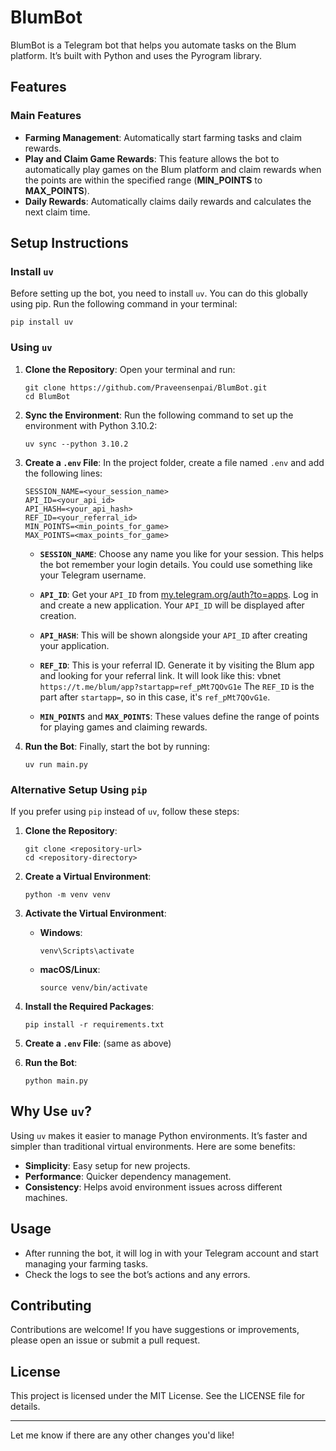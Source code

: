 # BlumBot

BlumBot is a Telegram bot that helps you automate tasks on the Blum platform. It’s built with Python and uses the Pyrogram library.

## Features

### Main Features

- **Farming Management**: Automatically start farming tasks and claim rewards.
- **Play and Claim Game Rewards**: This feature allows the bot to automatically play games on the Blum platform and claim rewards when the points are within the specified range (**MIN_POINTS** to **MAX_POINTS**).
- **Daily Rewards**: Automatically claims daily rewards and calculates the next claim time.

## Setup Instructions

### Install `uv`

Before setting up the bot, you need to install `uv`. You can do this globally using pip. Run the following command in your terminal:

    pip install uv

### Using `uv`

1.  **Clone the Repository**: Open your terminal and run:

    ```
    git clone https://github.com/Praveensenpai/BlumBot.git
    cd BlumBot
    ```

2.  **Sync the Environment**: Run the following command to set up the environment with Python 3.10.2:

    ```
    uv sync --python 3.10.2

    ```

3.  **Create a `.env` File**: In the project folder, create a file named `.env` and add the following lines:

    ```
    SESSION_NAME=<your_session_name>
    API_ID=<your_api_id>
    API_HASH=<your_api_hash>
    REF_ID=<your_referral_id>
    MIN_POINTS=<min_points_for_game>
    MAX_POINTS=<max_points_for_game>
    ```

    - **`SESSION_NAME`**: Choose any name you like for your session. This helps the bot remember your login details. You could use something like your Telegram username.
    - **`API_ID`**: Get your `API_ID` from [my.telegram.org/auth?to=apps](https://my.telegram.org/auth?to=apps). Log in and create a new application. Your `API_ID` will be displayed after creation.
    - **`API_HASH`**: This will be shown alongside your `API_ID` after creating your application.
    - **`REF_ID`**: This is your referral ID. Generate it by visiting the Blum app and looking for your referral link. It will look like this:
      vbnet
      `https://t.me/blum/app?startapp=ref_pMt7QOvG1e`
      The `REF_ID` is the part after `startapp=`, so in this case, it's `ref_pMt7QOvG1e`.

    - **`MIN_POINTS`** and **`MAX_POINTS`**: These values define the range of points for playing games and claiming rewards.

4.  **Run the Bot**: Finally, start the bot by running:

    ```
    uv run main.py
    ```

### Alternative Setup Using `pip`

If you prefer using `pip` instead of `uv`, follow these steps:

1.  **Clone the Repository**:

    ```
    git clone <repository-url>
    cd <repository-directory>
    ```

2.  **Create a Virtual Environment**:

    ```
    python -m venv venv
    ```

3.  **Activate the Virtual Environment**:

    - **Windows**:
      ```
      venv\Scripts\activate
      ```
    - **macOS/Linux**:

      ```
      source venv/bin/activate
      ```

4.  **Install the Required Packages**:

    ```
    pip install -r requirements.txt
    ```

5.  **Create a `.env` File**: (same as above)
6.  **Run the Bot**:

    ```
    python main.py
    ```

## Why Use `uv`?

Using `uv` makes it easier to manage Python environments. It’s faster and simpler than traditional virtual environments. Here are some benefits:

- **Simplicity**: Easy setup for new projects.
- **Performance**: Quicker dependency management.
- **Consistency**: Helps avoid environment issues across different machines.

## Usage

- After running the bot, it will log in with your Telegram account and start managing your farming tasks.
- Check the logs to see the bot’s actions and any errors.

## Contributing

Contributions are welcome! If you have suggestions or improvements, please open an issue or submit a pull request.

## License

This project is licensed under the MIT License. See the LICENSE file for details.

---

Let me know if there are any other changes you'd like!
